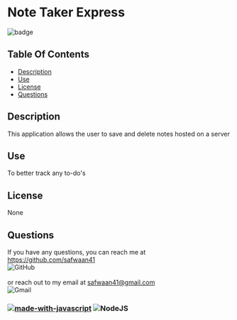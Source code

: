 
# Note Taker Express
![badge](https://img.shields.io/badge/license-None-blue)


## Table Of Contents
- [Description](#description)
- [Use](#use)
- [License](#license)
- [Questions](#questions)
## Description
This application allows the user to save and delete notes hosted on a server

## Use
To better track any to-do's 

## License
None

## Questions
If you have any questions, you can reach me at https://github.com/safwaan41 <br/>![GitHub](https://img.shields.io/badge/github-%23121011.svg?style=for-the-badge&logo=github&logoColor=white)<br/>
<br/>
or reach out to my email at safwaan41@gmail.com <br/>
![Gmail](https://img.shields.io/badge/Gmail-D14836?style=for-the-badge&logo=gmail&logoColor=white) <br/>
### [![made-with-javascript](https://img.shields.io/badge/Made%20with-JavaScript-1f425f.svg)](https://www.javascript.com) ![NodeJS](https://img.shields.io/badge/node.js-6DA55F?style=for-the-badge&logo=node.js&logoColor=white)

    